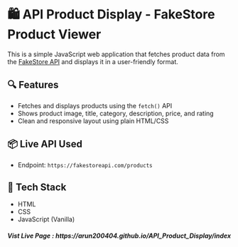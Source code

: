 # 🛍️ API Product Display - FakeStore Product Viewer

This is a simple JavaScript web application that fetches product data from the [FakeStore API](https://fakestoreapi.com/) and displays it in a user-friendly format.

## 🔍 Features

- Fetches and displays products using the `fetch()` API
- Shows product image, title, category, description, price, and rating
- Clean and responsive layout using plain HTML/CSS

## 📦 Live API Used

- Endpoint: `https://fakestoreapi.com/products`

## 🧠 Tech Stack

- HTML
- CSS
- JavaScript (Vanilla)

<h5>Vist Live Page : https://arun200404.github.io/API_Product_Display/index</h5>
